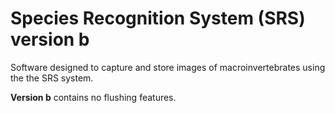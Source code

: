 # Species Recognition System (SRS) version b

Software designed to capture and store images of macroinvertebrates using the the SRS system.

**Version b** contains no flushing features.
